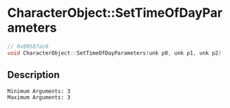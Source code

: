 # CharacterObject::SetTimeOfDayParameters
```c
// 0x00587ac0
void CharacterObject::SetTimeOfDayParameters(unk p0, unk p1, unk p2)
```
## Description
```
Minimum Arguments: 3
Maximum Arguments: 3
```
